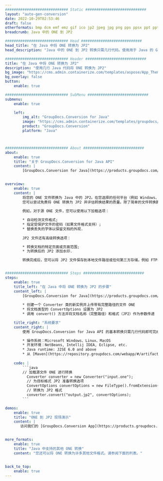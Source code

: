 ```yaml
---
############################# Static ############################
layout: "auto-gen-conversion"
date: 2022-10-29T02:53:46
draft: false
otherformats: bmp dcm emf emz gif ico jp2 jpeg jpg png pps ppsx ppt pptx psb psd svg svgz tga tif tiff webp wmf wmz
breadcrumb: Java 中的 ONE 到 JP2

############################# Head ############################
head_title: "在 Java 中将 ONE 转换为 JP2"
head_description: "Java 中的 ONE 到 JP2 转换只需几行代码。使用用于 Java 的 GroupDocs 文档转换 API 转换 160 多种文件格式"

############################# Header ############################
title: "在 Java 中将 ONE 转换为 JP2"
description: "使用几行 Java 代码将 ONE 转换为 JP2"
bg_image: "https://cms.admin.containerize.com/templates/aspose/App_Themes/V3/images/bg/header1.png"
bg_overlay: false
button:
    enable: true

############################# SubMenu ############################
submenu:
    enable: true

    left:
        img_alt: "GroupDocs.Conversion for Java"
        image: "https://cms.admin.containerize.com/templates/groupdocs/images/product-logos/90x90-noborder/groupdocs-conversion-java.png"
        product: "GroupDocs.Conversion"
        platform: "Java"



############################# About ############################
about:
    enable: true
    title: "关于 GroupDocs.Conversion for Java API"
    content: |
        [GroupDocs.Conversion for Java](https://products.groupdocs.com/conversion/java/) 是一种高级文件格式转换 API，用于在 Microsoft Office、OpenDocument、PDF、HTML、电子邮件、CAD 等流行图像和文档格式之间进行转换。只需几行代码即可完成更多工作。本机 API 会自动检测原始文档的格式，并提供许多选项来自定义转换后的文档。除了从文档中提取信息的功能外，它还默认支持将转换结果缓存到本地磁盘。但是，任何类型的缓存存储都可以通过实施适当的接口来支持 - Amazon S3、Dropbox、Google Drive、Windows Azure、Reddis 或任何其他接口。
    

overview:
    enable: true
    content: |
        将您的 ONE 文件转换为 Java 中的 JP2。在您选择的任何平台（例如 Windows、Linux、macOS）上，只需几行 Java 代码。
        您可以尝试免费将 ONE 转换为 JP2 并评估转换结果的质量。除了简单的文件转换脚本外，您还可以尝试更复杂的选项来加载 ONE 源文件并存储 JP2 输出。 
        
        例如，对于源 ONE 文件，您可以使用以下加载选项：

        * 自动检测文件格式;
        * 指定受保护文件的密码（如果文件格式支持）;
        * 替换丢失的字体以保留文档的外观.
        
        JP2 文件还有高级转换选项：

        * 转换文档的特定页面或页面范围;
        * 为转换后的 JP2 添加水印.

        转换完成后，您可以将 JP2 文件保存到本地文件路径或任何第三方存储，例如 FTP、Amazon S3、Google Drive、Dropbox 等。请注意 - 转换 ONE到 JP2，您不需要安装任何额外的软件，例如 MS Office、Open Office、Adobe Acrobat Reader 等。


############################# Steps ############################
steps:
    enable: true
    title_left: "在 Java 中将 ONE 转换为 JP2 的步骤"
    content_left: |
        [GroupDocs.Conversion for Java](https://products.groupdocs.com/conversion/java/) 允许开发人员使用几行代码轻松地将 ONE 文件转换为 JP2。
        
        * 创建一个 Converter 类的新实例并上传带有完整路径的文件 ONE
        * 将文档类型的 ConvertOptions 设置为 JP2
        * 调用 convert() 方法并将文档名称（完整路径）和格式（JP2）作为参数传递

    title_right: "系统要求"
    content_right: |
        使用 GroupDocs.Conversion for Java API 的基本转换只需几行代码即可完成。所有主要平台和操作系统都支持我们的 API。在执行以下代码之前，请确保您的系统上安装了以下先决条件。

        * 操作系统：Microsoft Windows、Linux、MacOS
        * 开发环境：NetBeans, Intellij IDEA, Eclipse, etc.
        * Java runtime: J2SE 6.0 and above
        * 从 [Maven](https://repository.groupdocs.com/webapp/#/artifacts/browse/tree/General/repo/com/groupdocs/groupdocs-conversion) 获取最新的 GroupDocs.Conversion for Java
         
    code: |
        ```java    
        // 加载源文件 ONE 进行转换
          Converter converter = new Converter("input.one");
          // 为目标格式 JP2 准备转换选项
          ConvertOptions convertOptions = new FileType().fromExtension("jp2").getConvertOptions();
          // 转换为 JP2 格式
          converter.convert("output.jp2", convertOptions);
        ```

demos:
    enable: true
    title: "ONE 到 JP2 现场演示"
    content: |
       访问我们的 [GroupDocs.Conversion App](https://products.groupdocs.app/conversion/family) 网站并立即尝试 ONE 到 JP2 转换。免费演示具有以下好处
          

more_formats:
    enable: true
    title: "Java 中支持的其他 ONE 转换"
    content: "您还可以将 ONE 转换为许多其他文件格式。请参阅下面的列表。"
       
       
back_to_top:
    enable: true
---
```

